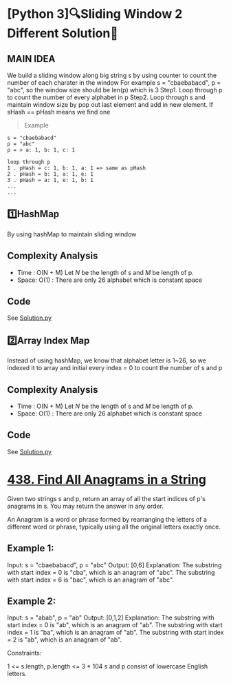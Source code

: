 
# [Python 3]🔍Sliding Window 2 Different Solution🔎

## MAIN IDEA
We build a sliding window along big string s by using counter to count the number of each charater in the window
For example s =  "cbaebabacd", p = "abc", so the window size should be len(p) which is 3
Step1. Loop through p to count the number of every alphabet in p
Step2. Loop through s and maintain window size by pop out last element and add in new element. If sHash == pHash means we find one

> Example
```
s = "cbaebabacd"
p = "abc"
p = > a: 1, b: 1, c: 1

loop through p
1 . pHash = c: 1, b: 1, a: 1 => same as pHash
2 . pHash = b: 1, a: 1, e: 1
3 . pHash = a: 1, e: 1, b: 1
...
...
```

## 1️⃣HashMap
By using hashMap to maintain sliding window
## Complexity Analysis
* Time : O(N + M) Let *N* be the length of s and *M* be length of p.
* Space: O(1) : There are only 26 alphabet which is constant space


## Code

See [Solution.py](https://github.com/gcobs0834/2022-Daily-LeetCoding-Challenge-python3-/blob/6290c4a3aa1e4232adb452b5bb019f8cbb18ef56/Feb%202%20438.%20Find%20All%20Anagrams%20in%20a%20String%20(Medium)/Solution.py#L2)

## 2️⃣Array Index Map
Instead of using hashMap, we know that alphabet letter is 1~26, so we indexed it to array and initial every index = 0 to count the number of s and p
## Complexity Analysis
* Time : O(N + M) Let *N* be the length of s and *M* be length of p.
* Space: O(1) : There are only 26 alphabet which is constant space


## Code
See [Solution.py](https://github.com/gcobs0834/2022-Daily-LeetCoding-Challenge-python3-/blob/6290c4a3aa1e4232adb452b5bb019f8cbb18ef56/Feb%202%20438.%20Find%20All%20Anagrams%20in%20a%20String%20(Medium)/Solution.py#L24)

# [438. Find All Anagrams in a String](https://leetcode.com/problems/find-all-anagrams-in-a-string/)

Given two strings s and p, return an array of all the start indices of p's anagrams in s. You may return the answer in any order.

An Anagram is a word or phrase formed by rearranging the letters of a different word or phrase, typically using all the original letters exactly once.

 

## Example 1:

Input: s = "cbaebabacd", p = "abc"
Output: [0,6]
Explanation:
The substring with start index = 0 is "cba", which is an anagram of "abc".
The substring with start index = 6 is "bac", which is an anagram of "abc".
## Example 2:

Input: s = "abab", p = "ab"
Output: [0,1,2]
Explanation:
The substring with start index = 0 is "ab", which is an anagram of "ab".
The substring with start index = 1 is "ba", which is an anagram of "ab".
The substring with start index = 2 is "ab", which is an anagram of "ab".
 

Constraints:

1 <= s.length, p.length <= 3 * 104
s and p consist of lowercase English letters.
